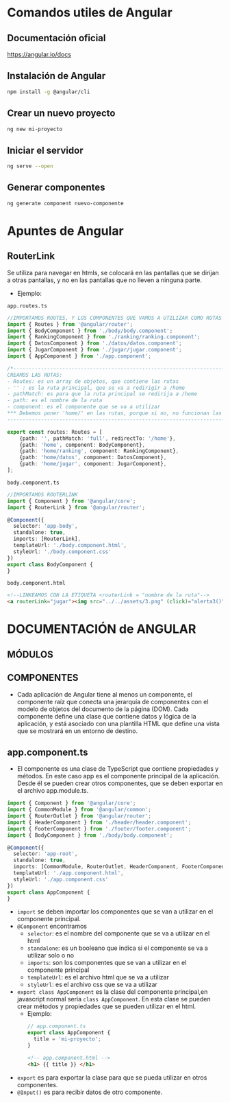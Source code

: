 # Comandos utiles de Angular

## Documentación oficial
https://angular.io/docs

## Instalación de Angular
```bash
npm install -g @angular/cli
```

## Crear un nuevo proyecto

```bash
ng new mi-proyecto
```

## Iniciar el servidor

```bash
ng serve --open
```

## Generar componentes

```bash
ng generate component nuevo-componente
```
# Apuntes de Angular

## RouterLink 
Se utiliza para navegar en htmls, se colocará en las pantallas que se dirijan a otras pantallas, y no en las pantallas que no lleven a ninguna parte.


- Ejemplo: 

```app.routes.ts```
```typescript
//IMPORTAMOS ROUTES, Y LOS COMPONENTES QUE VAMOS A UTILIZAR COMO RUTAS
import { Routes } from '@angular/router';
import { BodyComponent } from './body/body.component';
import { RankingComponent } from './ranking/ranking.component';
import { DatosComponent } from './datos/datos.component';
import { JugarComponent } from './jugar/jugar.component';
import { AppComponent } from './app.component';

/*-------------------------------------------------------------------------------------
CREAMOS LAS RUTAS:
- Routes: es un array de objetos, que contiene las rutas
- '' : es la ruta principal, que se va a redirigir a /home
- pathMatch: es para que la ruta principal se redirija a /home
- path: es el nombre de la ruta
- component: es el componente que se va a utilizar
*** Debemos poner 'home/' en las rutas, porque si no, no funcionan las rutas hijas ***
---------------------------------------------------------------------------------------*/

export const routes: Routes = [
    {path: '', pathMatch: 'full', redirectTo: '/home'},
    {path: 'home', component: BodyComponent},
    {path: 'home/ranking', component: RankingComponent},
    {path: 'home/datos', component: DatosComponent},
    {path: 'home/jugar', component: JugarComponent},
];
```

```body.component.ts```
```typescript
//IMPORTAMOS ROUTERLINK
import { Component } from '@angular/core';
import { RouterLink } from '@angular/router';

@Component({
  selector: 'app-body',
  standalone: true,
  imports: [RouterLink],
  templateUrl: './body.component.html',
  styleUrl: './body.component.css'
})
export class BodyComponent {
}
```
  
```body.component.html```
```html
<!--LINKEAMOS CON LA ETIQUETA <routerLink = "nombre de la ruta"-->
<a routerLink="jugar"><img src="../../assets/3.png" (click)="alerta3()"></a>
```




# DOCUMENTACIÓN de ANGULAR

## MÓDULOS



## COMPONENTES

- Cada aplicación de Angular tiene al menos un componente, el componente raíz que conecta una jerarquía de componentes con el modelo de objetos del documento de la página (DOM). Cada componente define una clase que contiene datos y lógica de la aplicación, y está asociado con una plantilla HTML que define una vista que se mostrará en un entorno de destino.

## app.component.ts
- El componente es una clase de TypeScript que contiene propiedades y métodos. En este caso app es el componente principal de la aplicación. Desde él se pueden crear otros componentes, que se deben exportar en el archivo app.module.ts.

```typescript
import { Component } from '@angular/core';
import { CommonModule } from '@angular/common';
import { RouterOutlet } from '@angular/router';
import { HeaderComponent } from './header/header.component';
import { FooterComponent } from './footer/footer.component';
import { BodyComponent } from './body/body.component';

@Component({
  selector: 'app-root',
  standalone: true,
  imports: [CommonModule, RouterOutlet, HeaderComponent, FooterComponent, BodyComponent ], // importarlo aqui
  templateUrl: './app.component.html',
  styleUrl: './app.component.css'
})
export class AppComponent {
}
```

-  ```import``` se deben importar los componentes que se van a utilizar en el componente principal.
-  ```@Component``` encontramos
     - ```selector```: es el nombre del componente que se va a utilizar en el html
     - ```standalone```: es un booleano que indica si el componente se va a utilizar solo o no
     - ```imports```: son los componentes que se van a utilizar en el componente principal
     - ```templateUrl```: es el archivo html que se va a utilizar
     - ```styleUrl```: es el archivo css que se va a utilizar
- ```export class AppComponent``` es la clase del componente principal,en javascript normal sería ```class AppComponent```. En esta clase se pueden crear métodos y propiedades que se pueden utilizar en el html.
  - Ejemplo:
    ```typescript
    // app.component.ts
    export class AppComponent {
      title = 'mi-proyecto';
    }
    ```
    ```html
    <!-- app.component.html -->
    <h1> {{ title }} </h1>
    ```
- ```export``` es para exportar la clase para que se pueda utilizar en otros componentes.
- ```@Input()``` es para recibir datos de otro componente.

